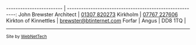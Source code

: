 ------------------------ | --------------------------------------------------------:
John Brewster Architect  | [01307 820273](tel:01307820273)
Kirkholm                 | [07767 227606](tel:07767227606)
Kirkton of Kinnettles    | [brewster@btinternet.com](mailto:brewster@btinternet.com)
Forfar                   |
Angus                    |
DD8 1TQ                  |


----
<small>Site by [WebNetTech](http://webnette.ch)</small>

